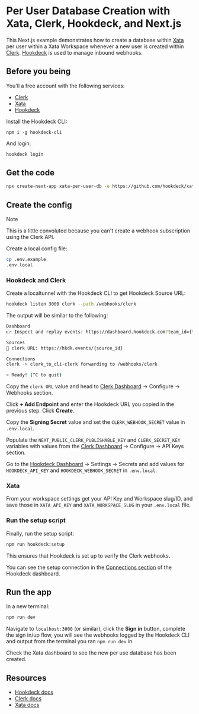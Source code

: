 # Per User Database Creation with Xata, Clerk, Hookdeck, and Next.js

This Next.js example demonstrates how to create a database within [Xata](https://xata.io) per user within a Xata Workspace whenever a new user is created within [Clerk](https://clerk.com/). [Hookdeck](https://hookdeck.com?ref=github-xata) is used to manage inbound webhooks.

## Before you being

You'll a free account with the following services:

- [Clerk](https://clerk.com)
- [Xata](https://xata.io)
- [Hookdeck](https://hookdeck.com?ref=github-xata)

Install the Hookdeck CLI:

```
npm i -g hookdeck-cli
```

And login:

```sh
hookdeck login
```

## Get the code

```sh
npx create-next-app xata-per-user-db -e https://github.com/hookdeck/xata-per-user-db
```

## Create the config

> [!NOTE]
> This is a little convoluted because you can't create a webhook subscription using the Clerk API.

Create a local config file:

```sh
cp .env.example
.env.local
```

### Hookdeck and Clerk

Create a localtunnel with the Hookdeck CLI to get Hookdeck Source URL:

```sh
hookdeck listen 3000 clerk --path /webhooks/clerk
```

The output will be similar to the following:

```sh
Dashboard
👉 Inspect and replay events: https://dashboard.hookdeck.com?team_id={team_id}

Sources
🔌 clerk URL: https://hkdk.events/{source_id}

Connections
clerk -> clerk_to_cli-clerk forwarding to /webhooks/clerk

> Ready! (^C to quit)
```

Copy the `clerk URL` value and head to [Clerk Dashboard](https://dashboard.clerk.com/) -> Configure -> Webhooks section.

Click **+ Add Endpoint** and enter the Hookdeck URL you copied in the previous step. Click **Create**.

Copy the **Signing Secret** value and set the `CLERK_WEBHOOK_SECRET` value in `.env.local`.

Populate the `NEXT_PUBLIC_CLERK_PUBLISHABLE_KEY` and `CLERK_SECRET_KEY` variables with values from the [Clerk Dashboard](https://dashboard.clerk.com/) -> Configure -> API Keys section.

Go to the [Hookdeck Dashboard](https://dashboard.hookdeck.com) -> Settings -> Secrets and add values for `HOOKDECK_API_KEY` and `HOOKDECK_WEBHOOK_SECRET` in `.env.local`.

### Xata

From your workspace settings get your API Key and Workspace slug/ID, and save those in `XATA_API_KEY` and `XATA_WORKSPACE_SLUG` in your `.env.local` file.

### Run the setup script

Finally, run the setup script:

```sh
npm run hookdeck:setup
```

This ensures that Hookdeck is set up to verify the Clerk webhooks.

You can see the setup connection in the [Connections section](https://dashboard.hookdeck.com/connections) of the Hookdeck dashboard.

## Run the app

In a new terminal:

```sh
npm run dev
```

Navigate to `localhost:3000` (or similar), click the **Sign in** button, complete the sign in/up flow, you will see the webhooks logged by the Hookdeck CLI and output from the terminal you ran `npm run dev` in.

Check the Xata dashboard to see the new per use database has been created.

## Resources

- [Hookdeck docs](https://hookdeck.com/docs?ref=github-xata)
- [Clerk docs](https://clerk.com/docs)
- [Xata docs](https://xata.io/docs)
